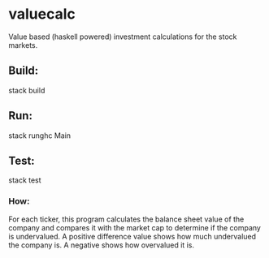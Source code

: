 # valuecalc

Value based (haskell powered) investment calculations for the stock markets.

## Build:
stack build
## Run:
stack runghc Main
## Test:
stack test

### How:
For each ticker, this program calculates the balance sheet value of the company
and compares it with the market cap to determine if the company is undervalued.
A positive difference value shows how much undervalued the company is.
A negative shows how overvalued it is.
